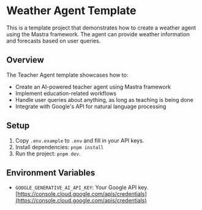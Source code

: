 # Weather Agent Template

This is a template project that demonstrates how to create a weather agent using the Mastra framework. The agent can provide weather information and forecasts based on user queries.

## Overview

The Teacher Agent template showcases how to:

- Create an AI-powered teacher agent using Mastra framework
- Implement education-related workflows
- Handle user queries about anything, as long as teaching is being done
- Integrate with Google's API for natural language processing

## Setup

1. Copy `.env.example` to `.env` and fill in your API keys.
2. Install dependencies: `pnpm install`
3. Run the project: `pnpm dev`.

## Environment Variables

- `GOOGLE_GENERATIVE_AI_API_KEY`: Your Google API key. [https://console.cloud.google.com/apis/credentials](https://console.cloud.google.com/apis/credentials)
